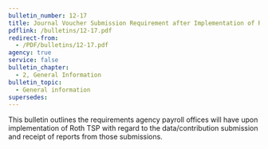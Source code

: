```yaml
---
bulletin_number: 12-17
title: Journal Voucher Submission Requirement after Implementation of Roth TSP
pdflink: /bulletins/12-17.pdf
redirect-from:
  - /PDF/bulletins/12-17.pdf
agency: true
service: false
bulletin_chapter:
  - 2, General Information
bulletin_topic:
  - General information
supersedes:
---
```


This bulletin outlines the requirements agency payroll offices will have upon implementation of Roth TSP with regard to the data/contribution submission and receipt of reports from those submissions.
